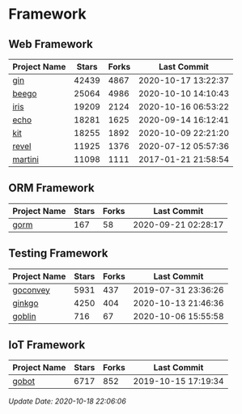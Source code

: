 # Framework

## Web Framework

| Project Name | Stars | Forks | Last Commit |
| ------------ | ----- | ----- | ----------- |
| [gin](https://github.com/gin-gonic/gin) | 42439 | 4867 | 2020-10-17 13:22:37 |
| [beego](https://github.com/astaxie/beego) | 25064 | 4986 | 2020-10-10 14:10:43 |
| [iris](https://github.com/kataras/iris) | 19209 | 2124 | 2020-10-16 06:53:22 |
| [echo](https://github.com/labstack/echo) | 18281 | 1625 | 2020-09-14 16:12:41 |
| [kit](https://github.com/go-kit/kit) | 18255 | 1892 | 2020-10-09 22:21:20 |
| [revel](https://github.com/revel/revel) | 11925 | 1376 | 2020-07-12 05:57:36 |
| [martini](https://github.com/go-martini/martini) | 11098 | 1111 | 2017-01-21 21:58:54 |

## ORM Framework

| Project Name | Stars | Forks | Last Commit |
| ------------ | ----- | ----- | ----------- |
| [gorm](https://github.com/jinzhu/gorm) | 167 | 58 | 2020-09-21 02:28:17 |

## Testing Framework

| Project Name | Stars | Forks | Last Commit |
| ------------ | ----- | ----- | ----------- |
| [goconvey](https://github.com/smartystreets/goconvey) | 5931 | 437 | 2019-07-31 23:36:26 |
| [ginkgo](https://github.com/onsi/ginkgo) | 4250 | 404 | 2020-10-13 21:46:36 |
| [goblin](https://github.com/franela/goblin) | 716 | 67 | 2020-10-06 15:55:58 |

## IoT Framework

| Project Name | Stars | Forks | Last Commit |
| ------------ | ----- | ----- | ----------- |
| [gobot](https://github.com/hybridgroup/gobot) | 6717 | 852 | 2019-10-15 17:19:34 |

*Update Date: 2020-10-18 22:06:06*